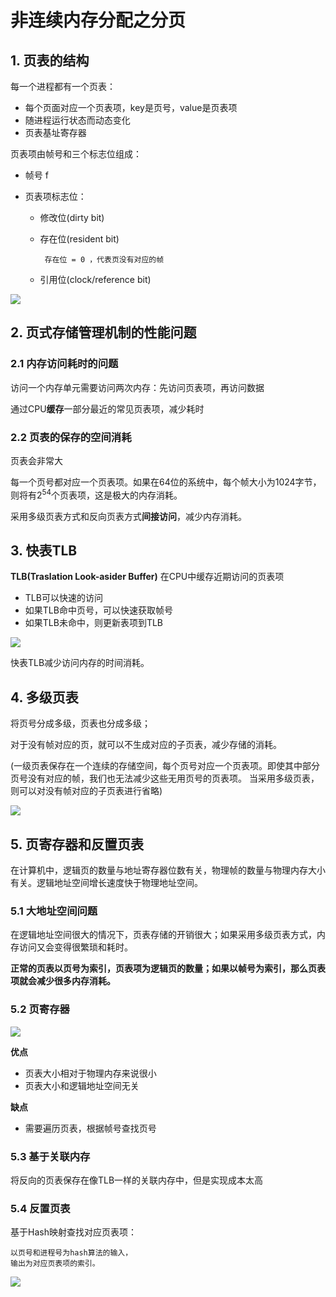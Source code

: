 # 非连续内存分配之分页

## 1. 页表的结构

每一个进程都有一个页表：

- 每个页面对应一个页表项，key是页号，value是页表项
- 随进程运行状态而动态变化
- 页表基址寄存器 

页表项由帧号和三个标志位组成： 

- 帧号 f
- 页表项标志位：
    
     - 修改位(dirty bit)
     - 存在位(resident bit) 
           
            存在位 = 0 ，代表页没有对应的帧
     - 引用位(clock/reference bit)

![](https://pic.existorlive.cn/%E6%88%AA%E5%B1%8F2020-10-16%20%E4%B8%8B%E5%8D%885.41.10.png)


## 2. 页式存储管理机制的性能问题

### 2.1 内存访问耗时的问题

访问一个内存单元需要访问两次内存：先访问页表项，再访问数据

通过CPU**缓存**一部分最近的常见页表项，减少耗时


### 2.2 页表的保存的空间消耗

页表会非常大

每一个页号都对应一个页表项。如果在64位的系统中，每个帧大小为1024字节，则将有$2^{54}$个页表项，这是极大的内存消耗。

采用多级页表方式和反向页表方式**间接访问**，减少内存消耗。


## 3. 快表TLB

**TLB(Traslation Look-asider Buffer)** 在CPU中缓存近期访问的页表项

- TLB可以快速的访问
- 如果TLB命中页号，可以快速获取帧号
- 如果TLB未命中，则更新表项到TLB

![](https://pic.existorlive.cn/%E6%88%AA%E5%B1%8F2020-10-16%20%E4%B8%8B%E5%8D%885.59.33.png)

快表TLB减少访问内存的时间消耗。

## 4. 多级页表

将页号分成多级，页表也分成多级；

对于没有帧对应的页，就可以不生成对应的子页表，减少存储的消耗。

(一级页表保存在一个连续的存储空间，每个页号对应一个页表项。即使其中部分页号没有对应的帧，我们也无法减少这些无用页号的页表项。 当采用多级页表，则可以对没有帧对应的子页表进行省略)

![](https://pic.existorlive.cn/%E6%88%AA%E5%B1%8F2020-10-16%20%E4%B8%8B%E5%8D%885.59.33.png)


## 5. 页寄存器和反置页表

在计算机中，逻辑页的数量与地址寄存器位数有关，物理帧的数量与物理内存大小有关。逻辑地址空间增长速度快于物理地址空间。

### 5.1 大地址空间问题

在逻辑地址空间很大的情况下，页表存储的开销很大；如果采用多级页表方式，内存访问又会变得很繁琐和耗时。

**正常的页表以页号为索引，页表项为逻辑页的数量；如果以帧号为索引，那么页表项就会减少很多内存消耗。**

### 5.2 页寄存器

![](https://pic.existorlive.cn/%E6%88%AA%E5%B1%8F2020-10-16%20%E4%B8%8B%E5%8D%886.36.00.png)

**优点**
- 页表大小相对于物理内存来说很小
- 页表大小和逻辑地址空间无关

**缺点**
- 需要遍历页表，根据帧号查找页号


### 5.3 基于关联内存 

将反向的页表保存在像TLB一样的关联内存中，但是实现成本太高

### 5.4 反置页表

基于Hash映射查找对应页表项：
    
    以页号和进程号为hash算法的输入，
    输出为对应页表项的索引。

![](https://pic.existorlive.cn/%E6%88%AA%E5%B1%8F2020-10-16%20%E4%B8%8B%E5%8D%886.50.02.png)












